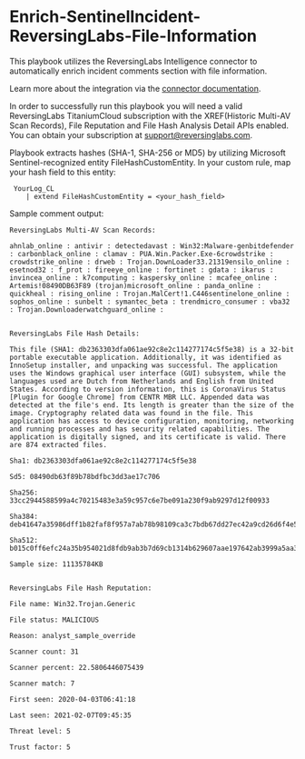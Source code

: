 # Enrich-SentinelIncident-ReversingLabs-File-Information
This playbook utilizes the ReversingLabs Intelligence connector to automatically enrich incident comments section with file information.

Learn more about the integration via the [connector documentation](https://docs.microsoft.com/connectors/reversinglabsintelligence/).

In order to successfully run this playbook you will need a valid ReversingLabs TitaniumCloud subscription with the  XREF(Historic Multi-AV Scan Records), File Reputation and File Hash Analysis Detail APIs enabled. You can obtain your subscription at support@reversinglabs.com.

Playbook extracts hashes (SHA-1, SHA-256 or MD5) by utilizing Microsoft Sentinel-recognized entity FileHashCustomEntity. In your custom rule, map your hash field to this entity:
```  
 YourLog_CL
    | extend FileHashCustomEntity = <your_hash_field>
```  

Sample comment output:
```
ReversingLabs Multi-AV Scan Records:

ahnlab_online : antivir : detectedavast : Win32:Malware-genbitdefender : carbonblack_online : clamav : PUA.Win.Packer.Exe-6crowdstrike : crowdstrike_online : drweb : Trojan.DownLoader33.21319ensilo_online : esetnod32 : f_prot : fireeye_online : fortinet : gdata : ikarus : invincea_online : k7computing : kaspersky_online : mcafee_online : Artemis!08490DB63F89 (trojan)microsoft_online : panda_online : quickheal : rising_online : Trojan.MalCert!1.C446sentinelone_online : sophos_online : sunbelt : symantec_beta : trendmicro_consumer : vba32 : Trojan.Downloaderwatchguard_online :


ReversingLabs File Hash Details:

This file (SHA1: db2363303dfa061ae92c8e2c114277174c5f5e38) is a 32-bit portable executable application. Additionally, it was identified as InnoSetup installer, and unpacking was successful. The application uses the Windows graphical user interface (GUI) subsystem, while the languages used are Dutch from Netherlands and English from United States. According to version information, this is CoronaVirus Status [Plugin for Google Chrome] from CENTR MBR LLC. Appended data was detected at the file's end. Its length is greater than the size of the image. Cryptography related data was found in the file. This application has access to device configuration, monitoring, networking and running processes and has security related capabilities. The application is digitally signed, and its certificate is valid. There are 874 extracted files.

Sha1: db2363303dfa061ae92c8e2c114277174c5f5e38

Sd5: 08490db63f89b78bdfbc3dd3ae17c706

Sha256: 33cc2944588599a4c70215483e3a59c957c6e7be091a230f9ab9297d12f00933

Sha384: deb41647a35986dff1b82faf8f957a7ab78b98109ca3c7bdb67dd27ec42a9cd26d6f4e5a26e63b716703bd497db70032

Sha512: b015c0ff6efc24a35b954021d8fdb9ab3b7d69cb1314b629607aae197642ab3999a5aa32388708586058ade19d91ec558e6170e42f92c46cafceed54a829dd0e

Sample size: 11135784KB


ReversingLabs File Hash Reputation:

File name: Win32.Trojan.Generic

File status: MALICIOUS

Reason: analyst_sample_override

Scanner count: 31

Scanner percent: 22.5806446075439

Scanner match: 7

First seen: 2020-04-03T06:41:18

Last seen: 2021-02-07T09:45:35

Threat level: 5

Trust factor: 5
```

